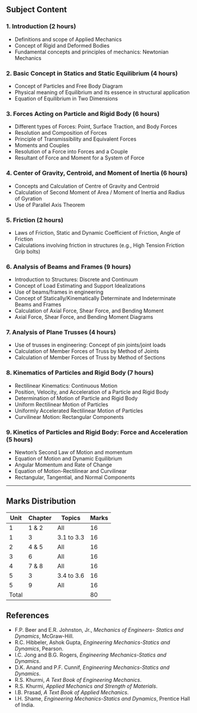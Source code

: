 ## **Subject Content**

### 1. Introduction (2 hours)
- Definitions and scope of Applied Mechanics
- Concept of Rigid and Deformed Bodies
- Fundamental concepts and principles of mechanics: Newtonian Mechanics

### 2. Basic Concept in Statics and Static Equilibrium (4 hours)
- Concept of Particles and Free Body Diagram
- Physical meaning of Equilibrium and its essence in structural application
- Equation of Equilibrium in Two Dimensions

### 3. Forces Acting on Particle and Rigid Body (6 hours)
- Different types of Forces: Point, Surface Traction, and Body Forces
- Resolution and Composition of Forces
- Principle of Transmissibility and Equivalent Forces
- Moments and Couples
- Resolution of a Force into Forces and a Couple
- Resultant of Force and Moment for a System of Force

### 4. Center of Gravity, Centroid, and Moment of Inertia (6 hours)
- Concepts and Calculation of Centre of Gravity and Centroid
- Calculation of Second Moment of Area / Moment of Inertia and Radius of Gyration
- Use of Parallel Axis Theorem

### 5. Friction (2 hours)
- Laws of Friction, Static and Dynamic Coefficient of Friction, Angle of Friction
- Calculations involving friction in structures (e.g., High Tension Friction Grip bolts)

### 6. Analysis of Beams and Frames (9 hours)
- Introduction to Structures: Discrete and Continuum
- Concept of Load Estimating and Support Idealizations
- Use of beams/frames in engineering
- Concept of Statically/Kinematically Determinate and Indeterminate Beams and Frames
- Calculation of Axial Force, Shear Force, and Bending Moment
- Axial Force, Shear Force, and Bending Moment Diagrams

### 7. Analysis of Plane Trusses (4 hours)
- Use of trusses in engineering: Concept of pin joints/joint loads
- Calculation of Member Forces of Truss by Method of Joints
- Calculation of Member Forces of Truss by Method of Sections

### 8. Kinematics of Particles and Rigid Body (7 hours)
- Rectilinear Kinematics: Continuous Motion
- Position, Velocity, and Acceleration of a Particle and Rigid Body
- Determination of Motion of Particle and Rigid Body
- Uniform Rectilinear Motion of Particles
- Uniformly Accelerated Rectilinear Motion of Particles
- Curvilinear Motion: Rectangular Components

### 9. Kinetics of Particles and Rigid Body: Force and Acceleration (5 hours)
- Newton’s Second Law of Motion and momentum
- Equation of Motion and Dynamic Equilibrium
- Angular Momentum and Rate of Change
- Equation of Motion-Rectilinear and Curvilinear
- Rectangular, Tangential, and Normal Components

---

## **Marks Distribution**

| Unit  | Chapter | Topics     | Marks |
| ----- | ------- | ---------- | ----- |
| 1     | 1 & 2   | All        | 16    |
| 1     | 3       | 3.1 to 3.3 | 16    |
| 2     | 4 & 5   | All        | 16    |
| 3     | 6       | All        | 16    |
| 4     | 7 & 8   | All        | 16    |
| 5     | 3       | 3.4 to 3.6 | 16    |
| 5     | 9       | All        | 16    |
| Total |         |            | 80    |


## **References**
- F.P. Beer and E.R. Johnston, Jr., *Mechanics of Engineers- Statics and Dynamics*, McGraw-Hill.
- R.C. Hibbeler, Ashok Gupta, *Engineering Mechanics-Statics and Dynamics*, Pearson.
- I.C. Jong and B.G. Rogers, *Engineering Mechanics-Statics and Dynamics*.
- D.K. Anand and P.F. Cunnif, *Engineering Mechanics-Statics and Dynamics*.
- R.S. Khurmi, *A Text Book of Engineering Mechanics*.
- R.S. Khurmi, *Applied Mechanics and Strength of Materials*.
- I.B. Prasad, *A Text Book of Applied Mechanics*.
- I.H. Shame, *Engineering Mechanics-Statics and Dynamics*, Prentice Hall of India.
